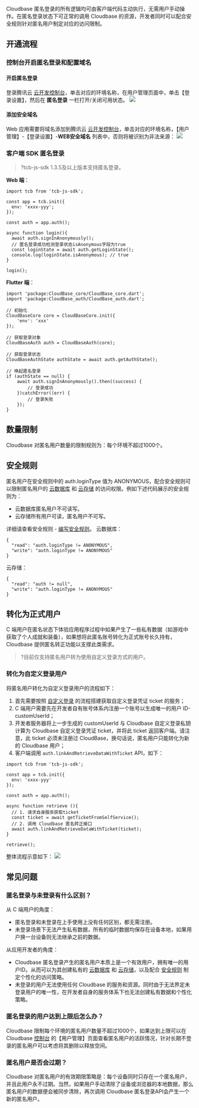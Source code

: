 Cloudbase 匿名登录的所有逻辑均可由客户端代码主动执行，无需用户手动操作。在匿名登录状态下可正常的调用 Cloudbase 的资源，开发者同时可以配合安全规则针对匿名用户制定对应的访问限制。

## 开通流程
### 控制台开启匿名登录和配置域名
#### 开启匿名登录
登录腾讯云 [云开发控制台](https://console.cloud.tencent.com/tcb)，单击对应的环境名称，在用户管理页面中，单击【登录设置】，然后在 **匿名登录** 一栏打开/关闭可用状态。
![](https://main.qcloudimg.com/raw/ca4487f61492bb3233f01d967ae63674.png)

#### 添加安全域名
Web 应用需要将域名添加到腾讯云 [云开发控制台](https://console.cloud.tencent.com/tcb)，单击对应的环境名称，【用户管理】-【登录设置】-**WEB安全域名** 列表中，否则将被识别为非法来源：
![](https://main.qcloudimg.com/raw/f0f2f54870864859d7fdeabd36a52fd2.png)


### 客户端 SDK 匿名登录
>?tcb-js-sdk 1.3.5及以上版本支持匿名登录。

**Web 端**：
```
import tcb from 'tcb-js-sdk';

const app = tcb.init({
  env: 'xxxx-yyy';
});

const auth = app.auth();

async function login(){
  await auth.signInAnonymously();
  // 匿名登录成功检测登录状态isAnonymous字段为true
  const loginState = await auth.getLoginState();
  console.log(loginState.isAnonymous); // true
}

login();
```

**Flutter 端**：
```
import 'package:CloudBase_core/CloudBase_core.dart';
import 'package:CloudBase_auth/CloudBase_auth.dart';

// 初始化
CloudBaseCore core = CloudBaseCore.init({
    'env': 'xxx'
});

// 获取登录对象
CloudBaseAuth auth = CloudBaseAuth(core);

// 获取登录状态
CloudBaseAuthState authState = await auth.getAuthState();

// 唤起匿名登录
if (authState == null) {
    await auth.signInAnonymously().then((success) {
        // 登录成功
    })catchError((err) {
        // 登录失败
    });
}

```



## 数量限制
Cloudbase 对匿名用户数量的限制规则为：每个环境不超过1000个。

## 安全规则
匿名用户在安全规则中的 auth.loginType 值为 ANONYMOUS，配合安全规则可以限制匿名用户的 [云数据库](https://cloud.tencent.com/document/product/876/19369) 和 [云存储](https://cloud.tencent.com/document/product/876/19376) 的访问权限。例如下述代码展示的安全规则为：
- 云数据库匿名用户不可读写。
- 云存储所有用户可读，匿名用户不可写。

详细请查看安全规则 - [编写安全规则](https://cloud.tencent.com/document/product/876/41757)。
云数据库：
```
{
  "read": "auth.loginType != ANONYMOUS",
  "write": "auth.loginType != ANONYMOUS"
}
```
云存储：
```
{
  "read": "auth != null",
  "write": "auth.loginType != ANONYMOUS"
}
```

## 转化为正式用户
C 端用户在匿名状态下体验应用程序过程中如果产生了一些私有数据（如游戏中获取了个人成就和装备），如果想将此匿名账号转化为正式账号长久持有，Cloudbase 提供匿名转正功能以支撑此类需求。

>?目前仅支持匿名用户转为使用自定义登录方式的用户。

### 转化为自定义登录用户
将匿名用户转化为自定义登录用户的流程如下：

1. 首先需要按照 [自定义登录](https://cloud.tencent.com/document/product/876/41731) 的流程搭建获取自定义登录凭证 ticket 的服务；
2. C 端用户需要先在开发者自有账号体系内注册一个账号以生成唯一的用户 ID-customUserId；
3. 开发者服务器将上一步生成的 customUserId 与 Cloudbase 自定义登录私钥计算为 Cloudbase 自定义登录凭证 ticket，并将此 ticket 返回客户端。请注意，此 ticket 必须未注册过 CloudBase，换句话说，匿名用户只能转化为新的 Cloudbase 用户；
4. 客户端调用 `auth.linkAndRetrieveDataWithTicket` API，如下：

```
import tcb from 'tcb-js-sdk';

const app = tcb.init({
  env: 'xxxx-yyy'
});

const auth = app.auth();

async function retrieve (){
  // 1. 请求自身服务获取ticket
  const ticket = await getTicketFromSelfService();
  // 2. 调用 Cloudbase 匿名转正接口
  await auth.linkAndRetrieveDataWithTicket(ticket);
}

retrieve();
```

整体流程示意如下：
![](https://main.qcloudimg.com/raw/455289d3a8c0863e7674febb0cd555e5.png)

## 常见问题
### 匿名登录与未登录有什么区别？
从 C 端用户的角度：
- 匿名登录和未登录在上手使用上没有任何区别，都无需注册。
- 未登录场景下无法产生私有数据，所有的临时数据均保存在设备本地，如果用户换一台设备则无法继承之前的数据。

从应用开发者的角度：
- Cloudbase 匿名登录产生的匿名用户本质上是一个有效用户，拥有唯一的用户ID。从而可以为其创建私有的 [云数据库](https://cloud.tencent.com/document/product/876/19369) 和 [云存储](https://cloud.tencent.com/document/product/876/19376)，以及配合 [安全规则](https://cloud.tencent.com/document/product/876/41757) 制定个性化的访问策略。
- 未登录的用户无法使用任何 Cloudbase 的服务和资源。同时由于无法界定未登录用户的唯一性，在开发者自身的服务体系下也无法创建私有数据和个性化策略。

### 匿名登录的用户达到上限后怎么办？

Cloudbase 限制每个环境的匿名用户数量不超过1000个，如果达到上限可以在 Cloudbase [控制台](https://console.cloud.tencent.com/tcb) 的【用户管理】页面查看匿名用户的活跃情况，针对长期不登录的匿名用户可以考虑将其删除以释放空间。

### 匿名用户是否会过期？

Cloudbase 对匿名用户的有效期限策略是：每个设备同时只存在一个匿名用户，并且此用户永不过期。当然，如果用户手动清除了设备或浏览器的本地数据，那么匿名用户的数据便会被同步清除，再次调用 Cloudbase 匿名登录API会产生一个新的匿名用户。
